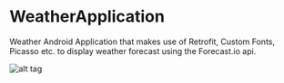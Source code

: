 # WeatherApplication
Weather Android Application that makes use of Retrofit, Custom Fonts, Picasso etc. to display weather forecast using the Forecast.io api.

![alt tag](http://i.imgur.com/Te8L3cg.jpg)
